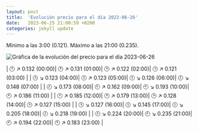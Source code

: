 ```yaml
---
layout: post
title:  'Evolución precio para el día 2023-06-26'
date:   2023-06-25 21:00:59 +0200
categories: jekyll update
---
```

Mínimo a las 3:00 (0.121). Máximo a las 21:00 (0.235). 

![Gráfica de la evolución del precio para el día 2023-06-26](https://files.botsin.space/media_attachments/files/110/606/404/415/291/245/original/31a8668739018180.png)


| 🕛 ↗ 0.132 (00:00)| 🕐 ↗ 0.131 (01:00)| 🕑 ↗ 0.122 (02:00)| 🕒 ↗ 0.121 (03:00) | 
| 🕓 ↘ 0.123 (04:00)| 🕔 ↗ 0.123 (05:00)| 🕕 ↘ 0.126 (06:00)| 🕖 ↘ 0.148 (07:00) | 
| 🕗 ↘ 0.173 (08:00)| 🕘 ↗ 0.162 (09:00)| 🕙 ↘ 0.193 (10:00)| 🕚 ↗ 0.186 (11:00) | 
| 🕛 ↗ 0.185 (12:00)| 🕐 ↗ 0.179 (13:00)| 🕑 ↗ 0.128 (14:00)| 🕒 ↗ 0.127 (15:00) | 
| 🕓 ↘ 0.127 (16:00)| 🕔 ↘ 0.145 (17:00)| 🕕 ↘ 0.205 (18:00)| 🕖 ↘ 0.218 (19:00) | 
| 🕗 ↘ 0.224 (20:00)| 🕘 ↘ 0.235 (21:00)| 🕙 ↗ 0.194 (22:00)| 🕚 ↗ 0.183 (23:00) | 
 

